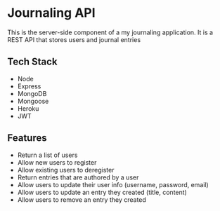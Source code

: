# Journaling API

This is the server-side component of a my journaling application. It is a REST API that stores users and journal entries




## Tech Stack

- Node
- Express
- MongoDB
- Mongoose
- Heroku
- JWT


## Features

- Return a list of users
- Allow new users to register
- Allow existing users to deregister
- Return entries that are authored by a user
- Allow users to update their user info (username, password, email)
- Allow users to update an entry they created (title, content)
- Allow users to remove an entry they created